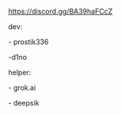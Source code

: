 https://discord.gg/BA39haFCcZ
<p>
dev:
</p>
<p>- prostik336</p>
<p>-d1no</p>
<p>helper:</p>
<p>- grok.ai</p>
<p>- deepsik</p>